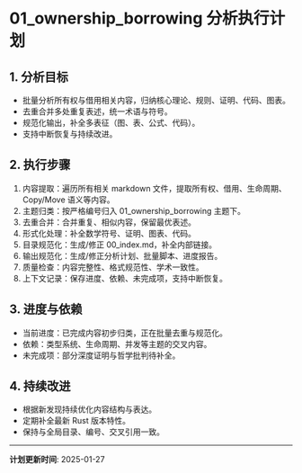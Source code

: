# 01_ownership_borrowing 分析执行计划

## 1. 分析目标

- 批量分析所有权与借用相关内容，归纳核心理论、规则、证明、代码、图表。
- 去重合并多处重复表述，统一术语与符号。
- 规范化输出，补全多表征（图、表、公式、代码）。
- 支持中断恢复与持续改进。

## 2. 执行步骤

1. 内容提取：遍历所有相关 markdown 文件，提取所有权、借用、生命周期、Copy/Move 语义等内容。
2. 主题归类：按严格编号归入 01_ownership_borrowing 主题下。
3. 去重合并：合并重复、相似内容，保留最优表述。
4. 形式化处理：补全数学符号、证明、图表、代码。
5. 目录规范化：生成/修正 00_index.md，补全内部链接。
6. 输出规范化：生成/修正分析计划、批量脚本、进度报告。
7. 质量检查：内容完整性、格式规范性、学术一致性。
8. 上下文记录：保存进度、依赖、未完成项，支持中断恢复。

## 3. 进度与依赖

- 当前进度：已完成内容初步归类，正在批量去重与规范化。
- 依赖：类型系统、生命周期、并发等主题的交叉内容。
- 未完成项：部分深度证明与哲学批判待补全。

## 4. 持续改进

- 根据新发现持续优化内容结构与表达。
- 定期补全最新 Rust 版本特性。
- 保持与全局目录、编号、交叉引用一致。

---
**计划更新时间**: 2025-01-27
